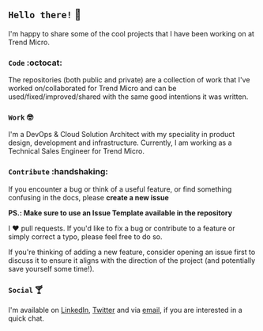 ## `Hello there!` :wave:

I'm happy to share some of the cool projects that I have been working on at Trend Micro.


### `Code` :octocat:

The repositories (both public and private) are a collection of work that I've worked on/collaborated for Trend Micro and can be used/fixed/improved/shared with the same good intentions it was written.


### `Work` :nerd_face:

I'm a DevOps & Cloud Solution Architect with my speciality in product design, development and infrastructure. Currently, I am working as a Technical Sales Engineer for Trend Micro.


### `Contribute` :handshaking:

If you encounter a bug or think of a useful feature, or find something confusing in the docs, please
**create a new issue**

**PS.: Make sure to use an Issue Template available in the repository**

I :heart: pull requests. If you'd like to fix a bug or contribute to a feature or simply correct a typo, please feel free to do so.

If you're thinking of adding a new feature, consider opening an issue first to discuss it to ensure it aligns with the direction of the project (and potentially
save yourself some time!).


### `Social` :cocktail:

I'm available on [LinkedIn](https://linkedin.com/in/georgedavisc), [Twitter](https://twitter.com/GDCrocx) and via [email](mailto:george{underscore}davis{@}trendmicro{dot}com), if you are interested in a quick chat.